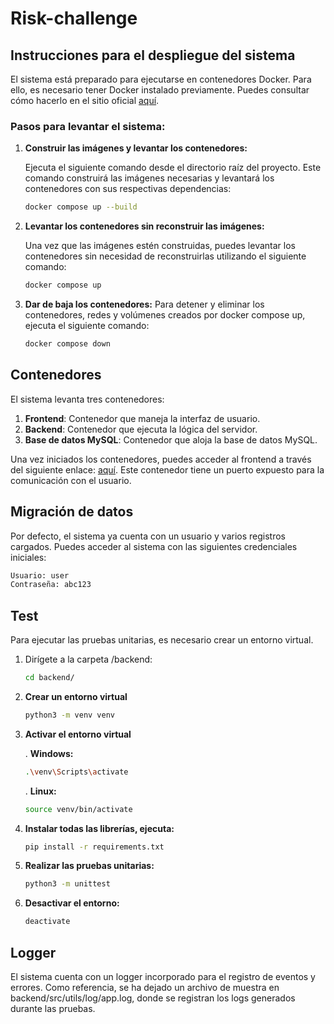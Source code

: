 # Risk-challenge

## Instrucciones para el despliegue del sistema

El sistema está preparado para ejecutarse en contenedores Docker. Para ello, es necesario tener Docker instalado previamente. Puedes consultar cómo hacerlo en el sitio oficial [aquí](https://www.docker.com/).

### Pasos para levantar el sistema:

1.  **Construir las imágenes y levantar los contenedores:**

    Ejecuta el siguiente comando desde el directorio raíz del proyecto. Este comando construirá las imágenes necesarias y levantará los contenedores con sus respectivas dependencias:

    ```bash
    docker compose up --build
    ```

2.  **Levantar los contenedores sin reconstruir las imágenes:**

    Una vez que las imágenes estén construidas, puedes levantar los contenedores sin necesidad de reconstruirlas utilizando el siguiente comando:

    ```bash
    docker compose up
    ```

3.  **Dar de baja los contenedores:**
    Para detener y eliminar los contenedores, redes y volúmenes creados por docker compose up, ejecuta el siguiente comando:

    ```bash
    docker compose down
    ```

## Contenedores

El sistema levanta tres contenedores:

1.  **Frontend**: Contenedor que maneja la interfaz de usuario.
2.  **Backend**: Contenedor que ejecuta la lógica del servidor.
3.  **Base de datos MySQL**: Contenedor que aloja la base de datos MySQL.

Una vez iniciados los contenedores, puedes acceder al frontend a través del siguiente enlace: [aquí](http://localhost:5173/). Este contenedor tiene un puerto expuesto para la comunicación con el usuario.

## Migración de datos

Por defecto, el sistema ya cuenta con un usuario y varios registros cargados. Puedes acceder al sistema con las siguientes credenciales iniciales:

```bash
Usuario: user
Contraseña: abc123
```

## Test

Para ejecutar las pruebas unitarias, es necesario crear un entorno virtual.

1.  Dirígete a la carpeta /backend:

    ```bash
    cd backend/
    ```

2.  **Crear un entorno virtual**

    ```bash
    python3 -m venv venv
    ```

3.  **Activar el entorno virtual**

    . **Windows:**

    ```bash
    .\venv\Scripts\activate
    ```

    . **Linux:**

    ```bash
    source venv/bin/activate
    ```

4.  **Instalar todas las librerías, ejecuta:**

    ```bash
    pip install -r requirements.txt
    ```
5. **Realizar las pruebas unitarias:**

    ```bash
    python3 -m unittest 
    ```
6.  **Desactivar el entorno:**

    ```bash
    deactivate
    ```

## Logger 

El sistema cuenta con un logger incorporado para el registro de eventos y errores. Como referencia, se ha dejado un archivo de muestra en backend/src/utils/log/app.log, donde se registran los logs generados durante las pruebas.